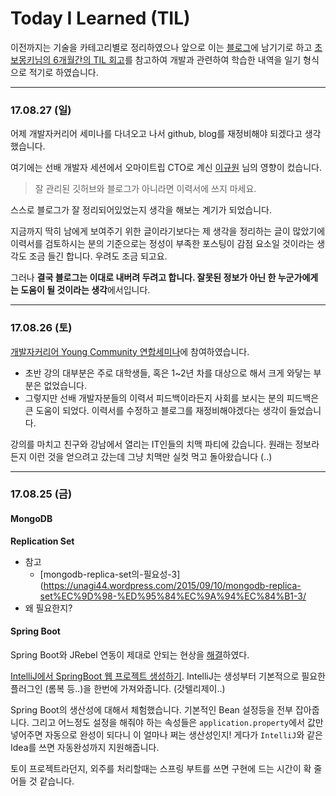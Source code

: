 # Today I Learned (TIL)

이전까지는 기술을 카테고리별로  정리하였으나 앞으로 이는 [블로그](http://jhleed.tistory.com/)에 남기기로 하고 [초보몽키님의 6개월간의 TIL 회고](https://wayhome25.github.io/til/2017/08/14/TIL-for-6-months/)를 참고하여 개발과 관련하여 학습한 내역을 일기 형식으로 적기로 하였습니다.  

---
### 17.08.27 (일)

어제 개발자커리어 세미나를 다녀오고 나서 github, blog를 재정비해야 되겠다고 생각했습니다.

여기에는 선배 개발자 세션에서 오마이트립 CTO로 계신  [이규원](https://justhackem.wordpress.com/) 님의 영향이 컸습니다.

> 잘 관리된 깃허브와 블로그가 아니라면 이력서에 쓰지 마세요. 

스스로 블로그가 잘 정리되어있었는지 생각을 해보는 계기가 되었습니다. 

지금까지 딱히 남에게 보여주기 위한 글이라기보다는 제 생각을 정리하는 글이 많았기에 이력서를 검토하시는 분의 기준으로는 정성이 부족한 포스팅이 감점 요소일 것이라는 생각도 조금 들긴 합니다. 우려도 조금 되고요.

그러나 **결국 블로그는 이대로 내버려 두려고 합니다. 잘못된 정보가 아닌 한 누군가에게는 도움이 될 것이라는 생각**에서입니다.

---

### 17.08.26 (토)
[개발자커리어 Young Community 연합세미나](https://onoffmix.com/event/108861)에 참여하였습니다. 

- 초반 강의 대부분은 주로 대학생들, 혹은 1~2년 차를 대상으로 해서 크게 와닿는 부분은 없었습니다.
- 그렇지만 선배 개발자분들의 이력서 피드백이라든지 사회를 보시는 분의 피드백은 큰 도움이 되었다. 이력서를 수정하고 블로그를 재정비해야겠다는 생각이 들었습니다.

강의를 마치고 친구와 강남에서 열리는 IT인들의 치맥 파티에 갔습니다. 원래는 정보라든지 이런 것을 얻으려고 갔는데 그냥 치맥만 실컷 먹고 돌아왔습니다 (..)

---

### 17.08.25 (금)

#### MongoDB 

**Replication Set**
- 참고
	- [mongodb-replica-set의-필요성-3](https://unagi44.wordpress.com/2015/09/10/mongodb-replica-set%EC%9D%98-%ED%95%84%EC%9A%94%EC%84%B1-3/
- 왜 필요한지?

#### Spring Boot
Spring Boot와 JRebel 연동이 제대로 안되는 현상을 [해결](http://jhleed.tistory.com/96)하였다.

[IntelliJ에서 SpringBoot 웹 프로젝트 생성하기](http://blog.saltfactory.net/creating-springboot-project-in-intellij/). 
IntelliJ는 생성부터 기본적으로 필요한 플러그인 (롬복 등..)을 한번에 가져와줍니다. (갓텔리제이..)

Spring Boot의 생산성에 대해서 체험했습니다. 
기본적인 Bean 설정등을 전부 잡아줍니다. 그리고 어느정도 설정을 해줘야 하는 속성들은 `application.property`에서 값만 넣어주면 자동으로 완성이 되다니 이 얼마나 쩌는 생산성인지!
게다가 `IntelliJ`와 같은 Idea를 쓰면 자동완성까지 지원해줍니다.

토이 프로젝트라던지, 외주를 처리할때는 스프링 부트를 쓰면 구현에 드는 시간이 확 줄어들 것 같습니다.
